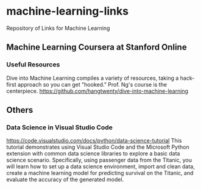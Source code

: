 # machine-learning-links
Repository of Links for Machine Learning

## Machine Learning Coursera at Stanford Online

### Useful Resources

Dive into Machine Learning compiles a variety of resources, taking a hack-first approach so you can get "hooked." Prof. Ng's course is the centerpiece.
https://github.com/hangtwenty/dive-into-machine-learning

## Others

### Data Science in Visual Studio Code
https://code.visualstudio.com/docs/python/data-science-tutorial
This tutorial demonstrates using Visual Studio Code and the Microsoft Python extension with common data science libraries to explore a basic data science scenario. Specifically, using passenger data from the Titanic, you will learn how to set up a data science environment, import and clean data, create a machine learning model for predicting survival on the Titanic, and evaluate the accuracy of the generated model.

